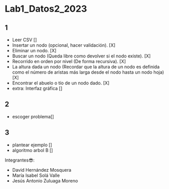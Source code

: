 # Lab1_Datos2_2023

## 1
+ Leer CSV []
+ Insertar un nodo (opcional, hacer validación). [X]
+ Eliminar un nodo. [X]
+ Buscar un nodo (Queda libre como devolver si el nodo existe). [X]
+ Recorrido en orden por nivel (De forma recursiva). [X]
+ La altura dada un nodo (Recordar que la altura de un nodo es definida como el número de aristas más larga desde el nodo hasta un nodo hoja) [X]
+ Encontrar el abuelo o tío de un nodo dado. [X]
+ extra: Interfaz gráfica []

## 2
+ escoger problema[]

## 3 
+ plantear ejemplo []
+ algoritmo arbol B []






Integrantes:sunglasses::
* David Hernández Mosquera
* María Isabel Solá Valle
* Jesús Antonio Zuluaga Moreno

